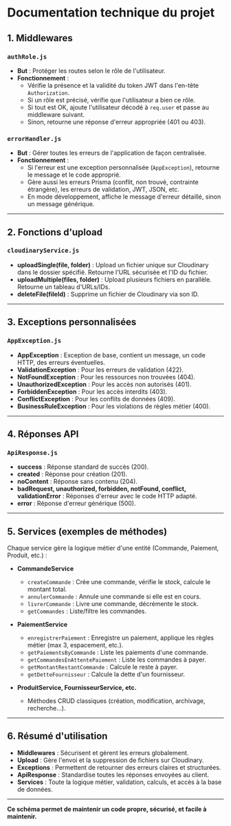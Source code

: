 # Documentation technique du projet

## 1. Middlewares

### `authRole.js`
- **But** : Protéger les routes selon le rôle de l'utilisateur.
- **Fonctionnement** :
  - Vérifie la présence et la validité du token JWT dans l'en-tête `Authorization`.
  - Si un rôle est précisé, vérifie que l'utilisateur a bien ce rôle.
  - Si tout est OK, ajoute l'utilisateur décodé à `req.user` et passe au middleware suivant.
  - Sinon, retourne une réponse d'erreur appropriée (401 ou 403).

### `errorHandler.js`
- **But** : Gérer toutes les erreurs de l'application de façon centralisée.
- **Fonctionnement** :
  - Si l'erreur est une exception personnalisée (`AppException`), retourne le message et le code approprié.
  - Gère aussi les erreurs Prisma (conflit, non trouvé, contrainte étrangère), les erreurs de validation, JWT, JSON, etc.
  - En mode développement, affiche le message d'erreur détaillé, sinon un message générique.

---

## 2. Fonctions d'upload

### `cloudinaryService.js`
- **uploadSingle(file, folder)** :  Upload un fichier unique sur Cloudinary dans le dossier spécifié. Retourne l'URL sécurisée et l'ID du fichier.
- **uploadMultiple(files, folder)** :  Upload plusieurs fichiers en parallèle. Retourne un tableau d'URLs/IDs.
- **deleteFile(fileId)** :  Supprime un fichier de Cloudinary via son ID.

---

## 3. Exceptions personnalisées

### `AppException.js`
- **AppException** : Exception de base, contient un message, un code HTTP, des erreurs éventuelles.
- **ValidationException** : Pour les erreurs de validation (422).
- **NotFoundException** : Pour les ressources non trouvées (404).
- **UnauthorizedException** : Pour les accès non autorisés (401).
- **ForbiddenException** : Pour les accès interdits (403).
- **ConflictException** : Pour les conflits de données (409).
- **BusinessRuleException** : Pour les violations de règles métier (400).

---

## 4. Réponses API

### `ApiResponse.js`
- **success** : Réponse standard de succès (200).
- **created** : Réponse pour création (201).
- **noContent** : Réponse sans contenu (204).
- **badRequest, unauthorized, forbidden, notFound, conflict, validationError** : Réponses d'erreur avec le code HTTP adapté.
- **error** : Réponse d'erreur générique (500).

---

## 5. Services (exemples de méthodes)

Chaque service gère la logique métier d'une entité (Commande, Paiement, Produit, etc.) :

- **CommandeService**
  - `createCommande` : Crée une commande, vérifie le stock, calcule le montant total.
  - `annulerCommande` : Annule une commande si elle est en cours.
  - `livrerCommande` : Livre une commande, décrémente le stock.
  - `getCommandes` : Liste/filtre les commandes.

- **PaiementService**
  - `enregistrerPaiement` : Enregistre un paiement, applique les règles métier (max 3, espacement, etc.).
  - `getPaiementsByCommande` : Liste les paiements d'une commande.
  - `getCommandesEnAttentePaiement` : Liste les commandes à payer.
  - `getMontantRestantCommande` : Calcule le reste à payer.
  - `getDetteFournisseur` : Calcule la dette d'un fournisseur.

- **ProduitService, FournisseurService, etc.**
  - Méthodes CRUD classiques (création, modification, archivage, recherche...).

---

## 6. Résumé d'utilisation

- **Middlewares** : Sécurisent et gèrent les erreurs globalement.
- **Upload** : Gère l'envoi et la suppression de fichiers sur Cloudinary.
- **Exceptions** : Permettent de retourner des erreurs claires et structurées.
- **ApiResponse** : Standardise toutes les réponses envoyées au client.
- **Services** : Toute la logique métier, validation, calculs, et accès à la base de données.

---

**Ce schéma permet de maintenir un code propre, sécurisé, et facile à maintenir.** 